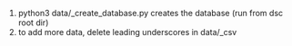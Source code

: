 1. python3 data/_create_database.py creates the database (run from dsc root dir)
2. to add more data, delete leading underscores in data/_csv
